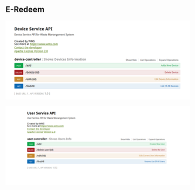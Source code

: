 E-Redeem
--------

![Devices API](https://github.com/asdanyal/eredeem/blob/master/Device%20Service/images/01.PNG)


![Users API](https://github.com/asdanyal/eredeem/blob/master/User%20Service/images/User%20Service%20API.PNG)